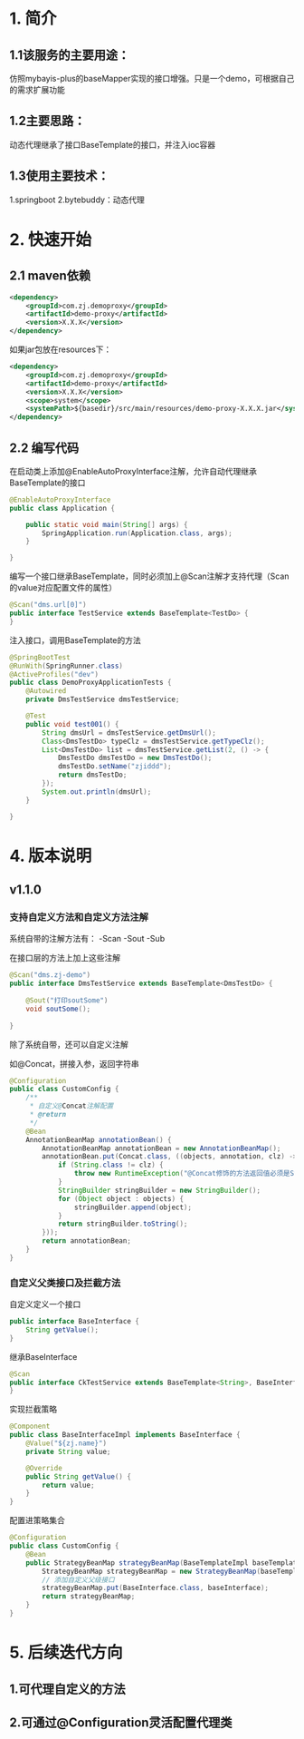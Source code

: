 # 1. 简介

## 1.1该服务的主要用途：

仿照mybayis-plus的baseMapper实现的接口增强。只是一个demo，可根据自己的需求扩展功能

## 1.2主要思路：

动态代理继承了接口BaseTemplate的接口，并注入ioc容器

## 1.3使用主要技术：

1.springboot
2.bytebuddy：动态代理

# 2. 快速开始

## 2.1 maven依赖

```xml
<dependency>
    <groupId>com.zj.demoproxy</groupId>
    <artifactId>demo-proxy</artifactId>
    <version>X.X.X</version>
</dependency>
```
如果jar包放在resources下：
```xml
<dependency>
    <groupId>com.zj.demoproxy</groupId>
    <artifactId>demo-proxy</artifactId>
    <version>X.X.X</version>
    <scope>system</scope>
    <systemPath>${basedir}/src/main/resources/demo-proxy-X.X.X.jar</systemPath>
</dependency>
```

## 2.2 编写代码

在启动类上添加@EnableAutoProxyInterface注解，允许自动代理继承BaseTemplate的接口

```java
@EnableAutoProxyInterface
public class Application {

    public static void main(String[] args) {
        SpringApplication.run(Application.class, args);
    }

}
```

编写一个接口继承BaseTemplate<T>，同时必须加上@Scan注解才支持代理（Scan的value对应配置文件的属性）

```java
@Scan("dms.url[0]")
public interface TestService extends BaseTemplate<TestDo> {
}
```

注入接口，调用BaseTemplate的方法

```java
@SpringBootTest
@RunWith(SpringRunner.class)
@ActiveProfiles("dev")
public class DemoProxyApplicationTests {
    @Autowired
    private DmsTestService dmsTestService;

    @Test
    public void test001() {
        String dmsUrl = dmsTestService.getDmsUrl();
        Class<DmsTestDo> typeClz = dmsTestService.getTypeClz();
        List<DmsTestDo> list = dmsTestService.getList(2, () -> {
            DmsTestDo dmsTestDo = new DmsTestDo();
            dmsTestDo.setName("zjiddd");
            return dmsTestDo;
        });
        System.out.println(dmsUrl);
    }

}
```

# 4. 版本说明

## v1.1.0 

### 支持自定义方法和自定义方法注解

系统自带的注解方法有：
    -Scan
    -Sout
    -Sub

在接口层的方法上加上这些注解

```java
@Scan("dms.zj-demo")
public interface DmsTestService extends BaseTemplate<DmsTestDo> {
    
    @Sout("打印soutSome")
    void soutSome();
    
}
```

除了系统自带，还可以自定义注解

如@Concat，拼接入参，返回字符串

```java
@Configuration
public class CustomConfig {
    /**
     * 自定义@Concat注解配置
     * @return
     */
    @Bean
    AnnotationBeanMap annotationBean() {
        AnnotationBeanMap annotationBean = new AnnotationBeanMap();
        annotationBean.put(Concat.class, ((objects, annotation, clz) -> {
            if (String.class != clz) {
                throw new RuntimeException("@Concat修饰的方法返回值必须是String类型");
            }
            StringBuilder stringBuilder = new StringBuilder();
            for (Object object : objects) {
                stringBuilder.append(object);
            }
            return stringBuilder.toString();
        }));
        return annotationBean;
    }
}
```

### 自定义父类接口及拦截方法

自定义定义一个接口

```java
public interface BaseInterface {
    String getValue();
}
```

继承BaseInterface

```java
@Scan
public interface CkTestService extends BaseTemplate<String>, BaseInterface {
}
```

实现拦截策略

```java
@Component
public class BaseInterfaceImpl implements BaseInterface {
    @Value("${zj.name}")
    private String value;

    @Override
    public String getValue() {
        return value;
    }
}
```

配置进策略集合

```java
@Configuration
public class CustomConfig {
    @Bean
    public StrategyBeanMap strategyBeanMap(BaseTemplateImpl baseTemplateImpl, BaseInterfaceImpl baseInterface){
        StrategyBeanMap strategyBeanMap = new StrategyBeanMap(baseTemplateImpl);
        // 添加自定义父级接口
        strategyBeanMap.put(BaseInterface.class, baseInterface);
        return strategyBeanMap;
    }
}
```


# 5. 后续迭代方向

## 1.可代理自定义的方法

## 2.可通过@Configuration灵活配置代理类

